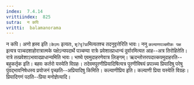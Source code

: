```yaml
---
index:  7.4.14
vrittiindex:  825
sutra:  न कपि
vritti:  balamanorama 
---
```


न कपि। अणो ह्रस्व इति।`केऽणः` इत्यतः, `शृ?दृ?प्रा`मित्यतश्च तदनुवृत्तेरिति भावः। ननु `कल्याणपञ्चमीकः पक्ष` इत्यत्र पञ्चदशाहोरात्रात्मके पक्षेऽन्यपदार्थे पञ्चम्या रात्रेः प्रवेशात्प्राधान्यं दुर्वारमित्यत आह--अत्र तिरोहितेति। रात्रे तत्प्रवेशाऽभावादप्राधान्यमिति भावः। भाष्ये एवमुदाहरणेवात्र लिङ्गम्। ऋदन्तोत्तरपदात्कपमुदाहरति--बहुकर्तृक इति। बहवः कर्तरो यस्येति विग्रहः। तदेवमपूरणीप्रियादिषित्यत्र पूरणीविषयं प्रपञ्च्य प्रियादिषु परेषु पुंवद्भावनिषेधस्य प्रयोजनं पृच्छति--अप्रियादिषु किमिति। कल्याणीप्रिय इति। कल्याणी प्रिया यस्येति विग्रहः। प्रियादिगणं पठति--प्रिया मनोज्ञेत्यादि। 

